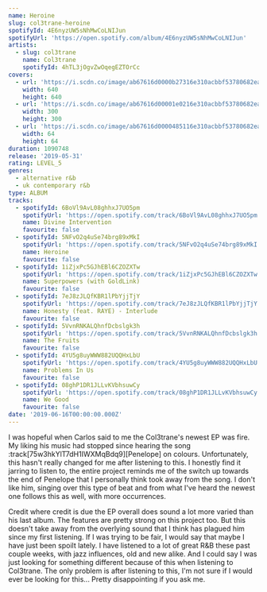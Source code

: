 ```yaml
---
name: Heroine
slug: col3trane-heroine
spotifyId: 4E6nyzUW5sNhMwCoLNIJun
spotifyUrl: 'https://open.spotify.com/album/4E6nyzUW5sNhMwCoLNIJun'
artists:
  - slug: col3trane
    name: Col3trane
    spotifyId: 4hTL3jOgvZwOqegEZTOrCc
covers:
  - url: 'https://i.scdn.co/image/ab67616d0000b27316e310acbbf53780682ea3fc'
    width: 640
    height: 640
  - url: 'https://i.scdn.co/image/ab67616d00001e0216e310acbbf53780682ea3fc'
    width: 300
    height: 300
  - url: 'https://i.scdn.co/image/ab67616d0000485116e310acbbf53780682ea3fc'
    width: 64
    height: 64
duration: 1090748
release: '2019-05-31'
rating: LEVEL_5
genres:
  - alternative r&b
  - uk contemporary r&b
type: ALBUM
tracks:
  - spotifyId: 6BoVl9AvL08ghhxJ7UO5pm
    spotifyUrl: 'https://open.spotify.com/track/6BoVl9AvL08ghhxJ7UO5pm'
    name: Divine Intervention
    favourite: false
  - spotifyId: 5NFvO2q4uSe74brg89xMkI
    spotifyUrl: 'https://open.spotify.com/track/5NFvO2q4uSe74brg89xMkI'
    name: Heroine
    favourite: false
  - spotifyId: 1iZjxPc5GJhEBl6CZOZXTw
    spotifyUrl: 'https://open.spotify.com/track/1iZjxPc5GJhEBl6CZOZXTw'
    name: Superpowers (with GoldLink)
    favourite: false
  - spotifyId: 7eJ8zJLQfKBR1lPbYjjTjY
    spotifyUrl: 'https://open.spotify.com/track/7eJ8zJLQfKBR1lPbYjjTjY'
    name: Honesty (feat. RAYE) - Interlude
    favourite: false
  - spotifyId: 5VvnRNKALQhnfDcbslgk3h
    spotifyUrl: 'https://open.spotify.com/track/5VvnRNKALQhnfDcbslgk3h'
    name: The Fruits
    favourite: false
  - spotifyId: 4YU5g8uyWWW882UQQHxLbU
    spotifyUrl: 'https://open.spotify.com/track/4YU5g8uyWWW882UQQHxLbU'
    name: Problems In Us
    favourite: false
  - spotifyId: 08ghP1DR1JLLvKVbhsuwCy
    spotifyUrl: 'https://open.spotify.com/track/08ghP1DR1JLLvKVbhsuwCy'
    name: We Good
    favourite: false
date: '2019-06-16T00:00:00.000Z'
---
```

I was hopeful when Carlos said to me the Col3trane's newest EP was fire. My liking his music
had stopped since hearing the song :track[75w3hkYlT7dH1IWXMqBdq9][Penelope] on colours.
Unfortunately, this hasn't really changed for me after listening to this. I honestly find it
jarring to listen to, the entire project reminds me of the switch up towards the end of Penelope
that I personally think took away from the song. I don't like him, singing over this type of
beat and from what I've heard the newest one follows this as well, with more occurrences.

Credit where credit is due the EP overall does sound a lot more varied than his last album.
The features are pretty strong on this project too. But this doesn't take away from the
overlying sound that I think has plagued him since my first listening. If I was trying
to be fair, I would say that maybe I have just been spoilt lately. I have listened to a
lot of great R&B these past couple weeks, with jazz influences, old and new alike. And I
could say I was just looking for something different because of this when listening to
Col3trane. The only problem is after listening to this, I'm not sure if I would ever be
looking for this... Pretty disappointing if you ask me.


